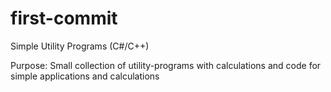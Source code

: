 # first-commit
Simple Utility Programs (C#/C++)

Purpose:
Small collection of utility-programs with calculations and code for simple applications and calculations
